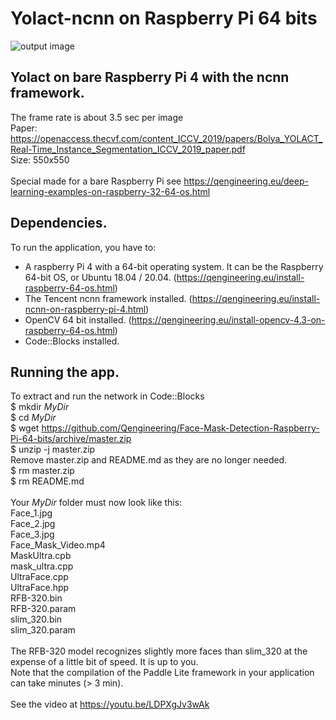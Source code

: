 # Yolact-ncnn on Raspberry Pi 64 bits
![output image]( https://qengineering.eu/images/Yolact_result_zebra.png )

## Yolact on bare Raspberry Pi 4 with the ncnn framework.
The frame rate is about 3.5 sec per image<br/>
Paper: https://openaccess.thecvf.com/content_ICCV_2019/papers/Bolya_YOLACT_Real-Time_Instance_Segmentation_ICCV_2019_paper.pdf <br/>
Size: 550x550 <br/><br/>
Special made for a bare Raspberry Pi see https://qengineering.eu/deep-learning-examples-on-raspberry-32-64-os.html <br/>
## Dependencies.
To run the application, you have to:
- A raspberry Pi 4 with a 64-bit operating system. It can be the Raspberry 64-bit OS, or Ubuntu 18.04 / 20.04. (https://qengineering.eu/install-raspberry-64-os.html) <br/>
- The Tencent ncnn framework installed. (https://qengineering.eu/install-ncnn-on-raspberry-pi-4.html) <br/>
- OpenCV 64 bit installed. (https://qengineering.eu/install-opencv-4.3-on-raspberry-64-os.html) <br/>
- Code::Blocks installed.
## Running the app.
To extract and run the network in Code::Blocks <br/>
$ mkdir *MyDir* <br/>
$ cd *MyDir* <br/>
$ wget https://github.com/Qengineering/Face-Mask-Detection-Raspberry-Pi-64-bits/archive/master.zip <br/>
$ unzip -j master.zip <br/>
Remove master.zip and README.md as they are no longer needed. <br/> 
$ rm master.zip <br/>
$ rm README.md <br/> <br/>
Your *MyDir* folder must now look like this: <br/> 
Face_1.jpg <br/>
Face_2.jpg <br/>
Face_3.jpg <br/>
Face_Mask_Video.mp4 <br/>
MaskUltra.cpb <br/>
mask_ultra.cpp <br/>
UltraFace.cpp <br/>
UltraFace.hpp <br/>
RFB-320.bin <br/>
RFB-320.param <br/>
slim_320.bin <br/>
slim_320.param <br/>
 <br/>
The RFB-320 model recognizes slightly more faces than slim_320 at the expense of a little bit of speed. It is up to you.<br/>
Note that the compilation of the Paddle Lite framework in your application can take minutes (> 3 min). <br/> <br/>
See the video at https://youtu.be/LDPXgJv3wAk
